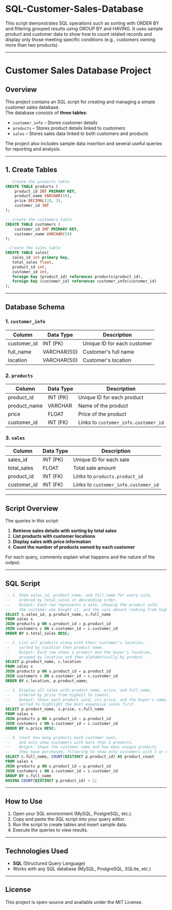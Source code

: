 # SQL-Customer-Sales-Database
This script demonstrates SQL operations such as sorting with ORDER BY and filtering grouped results using GROUP BY and HAVING. It uses sample product and customer data to show how to count related records and display only those meeting specific conditions (e.g., customers owning more than two products).

---
# Customer Sales Database Project

## Overview
This project contains an SQL script for creating and managing a simple customer sales database.  
The database consists of **three tables**:  
- `customer_info` – Stores customer details  
- `products` – Stores product details linked to customers  
- `sales` – Stores sales data linked to both customers and products  

The project also includes sample data insertion and several useful queries for reporting and analysis.

---
## 1. Create Tables

```sql
-- Create the products table
CREATE TABLE products (
    product_id INT PRIMARY KEY,
    product_name VARCHAR(50),
    price DECIMAL(10, 2),
    customer_id INT
);

-- Create the customers table
CREATE TABLE customers (
    customer_id INT PRIMARY KEY,
    customer_name VARCHAR(50)
);

--Create the sales table
CREATE TABLE sales(
   sales_id int primary key,
   total_sales float,
   product_id int,
   customer_id int,
   foreign key (product_id) references products(product_id),
   foreign key (customer_id) references customer_info(customer_id)
);
```
---
## Database Schema

### 1. `customer_info`
| Column       | Data Type      | Description                   |
|--------------|---------------|-------------------------------|
| customer_id  | INT (PK)      | Unique ID for each customer   |
| full_name    | VARCHAR(50)   | Customer's full name          |
| location     | VARCHAR(50)   | Customer's location           |

### 2. `products`
| Column       | Data Type      | Description                              |
|--------------|---------------|------------------------------------------|
| product_id   | INT (PK)      | Unique ID for each product               |
| product_name | VARCHAR       | Name of the product                      |
| price        | FLOAT         | Price of the product                     |
| customer_id  | INT (FK)      | Links to `customer_info.customer_id`     |

### 3. `sales`
| Column       | Data Type      | Description                              |
|--------------|---------------|------------------------------------------|
| sales_id     | INT (PK)      | Unique ID for each sale                  |
| total_sales  | FLOAT         | Total sale amount                        |
| product_id   | INT (FK)      | Links to `products.product_id`           |
| customer_id  | INT (FK)      | Links to `customer_info.customer_id`     |

---
## Script Overview
The queries in this script:
1. **Retrieve sales details with sorting by total sales**  
2. **List products with customer locations**  
3. **Display sales with price information**  
4. **Count the number of products owned by each customer**  

For each query, comments explain what happens and the nature of the output.

---

## SQL Script

```sql
-- 1. Show sales_id, product_name, and full_name for every sale, 
--    ordered by total_sales in descending order.
--    Output: Each row represents a sale, showing the product sold,
--    the customer who bought it, and the sale amount ranking from highest to lowest.
SELECT s.sales_id, p.product_name, c.full_name
FROM sales s
JOIN products p ON s.product_id = p.product_id
JOIN customers c ON s.customer_id = c.customer_id
ORDER BY s.total_sales DESC;

-- 2. List all products along with their customer's location,
--    sorted by location then product name.
--    Output: Each row shows a product and the buyer's location,
--    grouped by location and then alphabetically by product.
SELECT p.product_name, c.location
FROM sales s
JOIN products p ON s.product_id = p.product_id
JOIN customers c ON s.customer_id = c.customer_id
ORDER BY c.location, p.product_name;

-- 3. Display all sales with product_name, price, and full_name,
--    ordered by price from highest to lowest.
--    Output: Shows each product sold, its price, and the buyer's name,
--    sorted to highlight the most expensive sales first.
SELECT p.product_name, s.price, c.full_name
FROM sales s
JOIN products p ON s.product_id = p.product_id
JOIN customers c ON s.customer_id = c.customer_id
ORDER BY s.price DESC;

-- 4. Count how many products each customer owns,
--    and only show customers with more than 2 products.
--    Output: Shows the customer name and how many unique products
--    they have purchased, filtering to show only customers with 3 or more products.
SELECT c.full_name, COUNT(DISTINCT p.product_id) AS product_count
FROM sales s
JOIN products p ON s.product_id = p.product_id
JOIN customers c ON s.customer_id = c.customer_id
GROUP BY c.full_name
HAVING COUNT(DISTINCT p.product_id) > 2;

```
---

## How to Use
1. Open your SQL environment (MySQL, PostgreSQL, etc.).
2. Copy and paste the SQL script into your query editor.
3. Run the script to create tables and insert sample data.
4. Execute the queries to view results.

---

## Technologies Used
- **SQL** (Structured Query Language)
- Works with any SQL database (MySQL, PostgreSQL, SQLite, etc.)

---

## License
This project is open-source and available under the MIT License.
